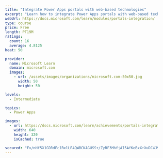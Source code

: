 ```yaml
---
title: "Integrate Power Apps portals with web-based technologies"
excerpt: "Learn how to integrate Power Apps portals with web-based technologies."
webUrl: https://docs.microsoft.com/learn/modules/portals-integration/
type: course
price: Free
length: PT19M
ratings:
  count: 16
  average: 4.8125
heat: 50

provider:
  name: Microsoft Learn
  domain: microsoft.com
  images:
    - url: /assets/images/organizations/microsoft.com-50x50.jpg
      width: 50
      height: 50

levels:
  - Intermediate

topics:
  - Power Apps

images:
  - url: https://docs.microsoft.com/learn/achievements/portals-integration-social.png
    width: 640
    height: 320
    isCached: true

secured: "Fx/nHf5X1GDRdFc1RxlLF4QWBCKAGUSS+/ZyRF3MhYjAI5AfKeBxX+XuDC4J9hno5rW+gedYetXohHrq5Qyuz4iKX/eUqaA66iwXASm1bw+3vpMcovmvP2yEQ8iRzeXmUdRyzUtXuhdlXJfz0xtp1OpMq6YM1DvYU1h+tEdPdwSht6AjFs1h+CJYJfk9HD13TAn0BwPFEXBkxC57if5IgkqsPH/GwfbuaWM1ccTpbABqXcplHSTSS6Fw0lkYUBKpKgTqFvMCwM9dR3oa2Rfy4UPwlpeKk6zxrD+LECiyqDzLszk6iXgKlc/2PmGnRmjq/RCsfyvNocg/Fv5espQLrxGmbMtFZgtPbX+TJky804ymD96QYjjsCHET87QP5b0GD1OkJeXLS2hrV33T6Ovnrw==;hohW3WuwCYTQwaTGnAJHjQ=="
---
```


